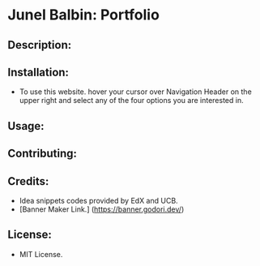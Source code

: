 # Junel Balbin: Portfolio

## Description:

## Installation:
* To use this website. hover your cursor over Navigation Header on the upper right and select any of the four options you are interested in.

## Usage:

## Contributing:

## Credits:
* Idea snippets codes provided by EdX and UCB.
* [Banner Maker Link.] (https://banner.godori.dev/)

## License:
* MIT License.